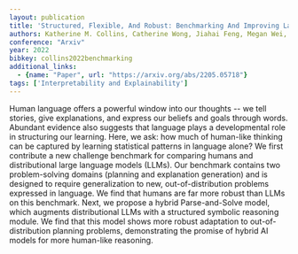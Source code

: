 ```yaml
---
layout: publication
title: 'Structured, Flexible, And Robust: Benchmarking And Improving Large Language Models Towards More Human-like Behavior In Out-of-distribution Reasoning Tasks'
authors: Katherine M. Collins, Catherine Wong, Jiahai Feng, Megan Wei, Joshua B. Tenenbaum
conference: "Arxiv"
year: 2022
bibkey: collins2022benchmarking
additional_links:
  - {name: "Paper", url: "https://arxiv.org/abs/2205.05718"}
tags: ['Interpretability and Explainability']
---
```

Human language offers a powerful window into our thoughts -- we tell stories,
give explanations, and express our beliefs and goals through words. Abundant
evidence also suggests that language plays a developmental role in structuring
our learning. Here, we ask: how much of human-like thinking can be captured by
learning statistical patterns in language alone? We first contribute a new
challenge benchmark for comparing humans and distributional large language
models (LLMs). Our benchmark contains two problem-solving domains (planning and
explanation generation) and is designed to require generalization to new,
out-of-distribution problems expressed in language. We find that humans are far
more robust than LLMs on this benchmark. Next, we propose a hybrid
Parse-and-Solve model, which augments distributional LLMs with a structured
symbolic reasoning module. We find that this model shows more robust adaptation
to out-of-distribution planning problems, demonstrating the promise of hybrid
AI models for more human-like reasoning.
